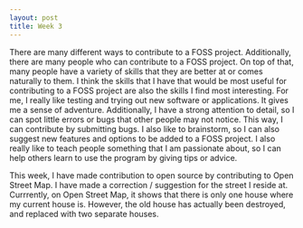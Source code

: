 ```yaml
---
layout: post
title: Week 3
---
```



There are many different ways to contribute to a FOSS project. Additionally, there are many people who can contribute to a FOSS project.
On top of that, many people have a variety of skills that they are better at or comes naturally to them.
I think the skills that I have that would be most useful for contributing to a FOSS project are also the skills I find most interesting.
For me, I really like testing and trying out new software or applications. It gives me a sense of adventure. Additionally, I have a strong attention to detail, so I can spot little errors or bugs that other people may not notice. This way, I can contribute by submitting bugs. I also like to brainstorm, so I can also suggest new features and options to be added to a FOSS project.
I also really like to teach people something that I am passionate about, so I can help others learn to use the program by giving tips or advice.

This week, I have made contribution to open source by contributing to Open Street Map. I have made a correction / suggestion for the street I reside at. Currrently, on Open Street Map, it shows that there is only one house where my current house is. However, the old house has actually been destroyed, and replaced with two separate houses. 
